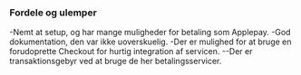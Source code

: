 ### Fordele og ulemper
-Nemt at setup, og har mange muligheder for betaling som Applepay.
-God dokumentation, den var ikke uoverskuelig.
-Der er mulighed for at bruge en forudoprette Checkout for hurtig integration af servicen.
--Der er transaktionsgebyr ved at bruge de her betalingsservicer.
